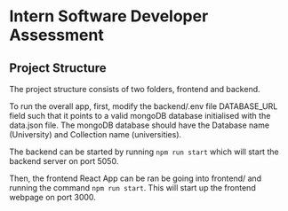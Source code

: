 # Intern Software Developer Assessment

## Project Structure

The project structure consists of two folders, frontend and backend.

To run the overall app, first, modify the backend/.env file DATABASE_URL field such that it points to a valid mongoDB database initialised with the data.json file. The mongoDB database should have the Database name (University) and Collection name (universities).

The backend can be started by running `npm run start` which will start the backend server on port 5050.

Then, the frontend React App can be ran be going into frontend/ and running the command `npm run start`. This will start up the frontend webpage on port 3000.
